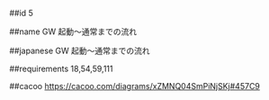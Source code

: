 ##id
5

##name
GW 起動～通常までの流れ


##japanese
GW 起動～通常までの流れ


##requirements
18,54,59,111

##cacoo
https://cacoo.com/diagrams/xZMNQ04SmPiNjSKj#457C9

